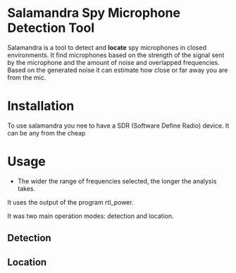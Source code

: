 # Salamandra Spy Microphone Detection Tool

Salamandra is a tool to detect and __locate__ spy microphones in closed environments. It find microphones based on the strength of the signal sent by the microphone and the amount of noise and overlapped frequencies. Based on the generated noise it can estimate how close or far away you are from the mic.

# Installation
To use salamandra you nee to have a SDR (Software Define Radio) device. It can be any from the cheap 


# Usage

- The wider the range of frequencies selected, the longer the analysis takes.



It uses the output of the program rtl\_power.

It was two main operation modes: detection and location.

## Detection


## Location


